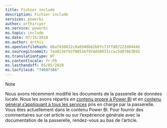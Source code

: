 ```yaml
---
title: Fichier include
description: Fichier include
services: powerbi
author: arthiriyer
ms.service: powerbi
ms.topic: include
ms.date: 07/15/2019
ms.author: arthii
ms.openlocfilehash: 66af436832c8a0948b62b6fc73ffd87222d0444b
ms.sourcegitcommit: 7aa0136f93f88516f97ddd8031ccac5d07863b92
ms.translationtype: HT
ms.contentlocale: fr-FR
ms.lasthandoff: 05/05/2020
ms.locfileid: "74697386"
---
```

> [!NOTE]
> Nous avons récemment modifié les documents de la passerelle de données locale. Nous les avons répartis en [contenu propre à Power BI](/power-bi/service-gateway-onprem) et en [contenu général s’appliquant à tous les services](/data-integration/gateway/service-gateway-onprem) pris en charge par la passerelle. Vous êtes actuellement dans le contenu Power BI. Pour fournir des commentaires sur cet article ou sur l’expérience générale avec la documentation de la passerelle, rendez-vous au bas de l’article.
